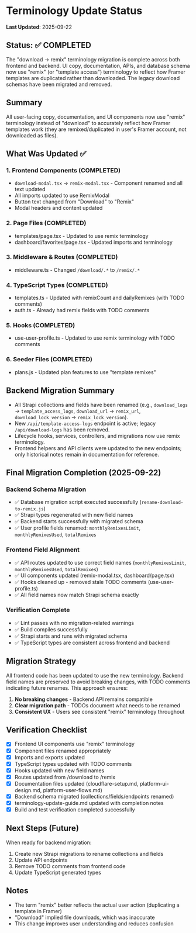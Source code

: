 # Terminology Update Status

**Last Updated**: 2025-09-22

## Status: ✅ COMPLETED

The "download → remix" terminology migration is complete across both frontend and backend. UI copy, documentation, APIs, and database schema now use "remix" (or "template access") terminology to reflect how Framer templates are duplicated rather than downloaded. The legacy download schemas have been migrated and removed.

## Summary

All user-facing copy, documentation, and UI components now use "remix" terminology instead of "download" to accurately reflect how Framer templates work (they are remixed/duplicated in user's Framer account, not downloaded as files).

## What Was Updated ✅

### 1. Frontend Components (COMPLETED)

- `download-modal.tsx` → `remix-modal.tsx` - Component renamed and all text updated
- All imports updated to use RemixModal
- Button text changed from "Download" to "Remix"
- Modal headers and content updated

### 2. Page Files (COMPLETED)

- templates/page.tsx - Updated to use remix terminology
- dashboard/favorites/page.tsx - Updated imports and terminology

### 3. Middleware & Routes (COMPLETED)

- middleware.ts - Changed `/download/.*` to `/remix/.*`

### 4. TypeScript Types (COMPLETED)

- templates.ts - Updated with remixCount and dailyRemixes (with TODO comments)
- auth.ts - Already had remix fields with TODO comments

### 5. Hooks (COMPLETED)

- use-user-profile.ts - Updated to use remix terminology with TODO comments

### 6. Seeder Files (COMPLETED)

- plans.js - Updated plan features to use "template remixes"

## Backend Migration Summary

- All Strapi collections and fields have been renamed (e.g., `download_logs` → `template_access_logs`, `download_url` → `remix_url`, `download_lock_version` → `remix_lock_version`).
- New `/api/template-access-logs` endpoint is active; legacy `/api/download-logs` has been removed.
- Lifecycle hooks, services, controllers, and migrations now use remix terminology.
- Frontend helpers and API clients were updated to the new endpoints; only historical notes remain in documentation for reference.

## Final Migration Completion (2025-09-22)

### Backend Schema Migration

- ✅ Database migration script executed successfully (`rename-download-to-remix.js`)
- ✅ Strapi types regenerated with new field names
- ✅ Backend starts successfully with migrated schema
- ✅ User profile fields renamed: `monthlyRemixesLimit`, `monthlyRemixesUsed`, `totalRemixes`

### Frontend Field Alignment

- ✅ API routes updated to use correct field names (`monthlyRemixesLimit`, `monthlyRemixesUsed`, `totalRemixes`)
- ✅ UI components updated (remix-modal.tsx, dashboard/page.tsx)
- ✅ Hooks cleaned up - removed stale TODO comments (use-user-profile.ts)
- ✅ All field names now match Strapi schema exactly

### Verification Complete

- ✅ Lint passes with no migration-related warnings
- ✅ Build compiles successfully
- ✅ Strapi starts and runs with migrated schema
- ✅ TypeScript types are consistent across frontend and backend

## Migration Strategy

All frontend code has been updated to use the new terminology. Backend field names are preserved to avoid breaking changes, with TODO comments indicating future renames. This approach ensures:

1. **No breaking changes** - Backend API remains compatible
2. **Clear migration path** - TODOs document what needs to be renamed
3. **Consistent UX** - Users see consistent "remix" terminology throughout

## Verification Checklist

- [x] Frontend UI components use "remix" terminology
- [x] Component files renamed appropriately
- [x] Imports and exports updated
- [x] TypeScript types updated with TODO comments
- [x] Hooks updated with new field names
- [x] Routes updated from /download to /remix
- [x] Documentation files updated (cloudflare-setup.md, platform-ui-design.md, platform-user-flows.md)
- [x] Backend schema migrated (collections/fields/endpoints renamed)
- [x] terminology-update-guide.md updated with completion notes
- [x] Build and test verification completed successfully

## Next Steps (Future)

When ready for backend migration:

1. Create new Strapi migrations to rename collections and fields
2. Update API endpoints
3. Remove TODO comments from frontend code
4. Update TypeScript generated types

## Notes

- The term "remix" better reflects the actual user action (duplicating a template in Framer)
- "Download" implied file downloads, which was inaccurate
- This change improves user understanding and reduces confusion
